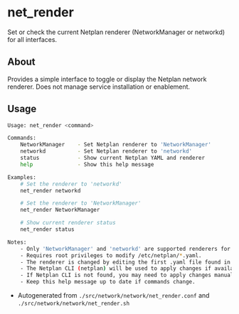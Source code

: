 # net_render
Set or check the current Netplan renderer (NetworkManager or networkd) for all interfaces.

## About
Provides a simple interface to toggle or display the Netplan network renderer. Does not manage service installation or enablement.

## Usage
~~~bash
Usage: net_render <command>

Commands:
	NetworkManager    - Set Netplan renderer to 'NetworkManager'
	networkd          - Set Netplan renderer to 'networkd'
	status            - Show current Netplan YAML and renderer
	help              - Show this help message

Examples:
	# Set the renderer to 'networkd'
	net_render networkd

	# Set the renderer to 'NetworkManager'
	net_render NetworkManager

	# Show current renderer status
	net_render status

Notes:
	- Only 'NetworkManager' and 'networkd' are supported renderers for this module.
	- Requires root privileges to modify /etc/netplan/*.yaml.
	- The renderer is changed by editing the first .yaml file found in /etc/netplan.
	- The Netplan CLI (netplan) will be used to apply changes if available.
	- If Netplan CLI is not found, you may need to apply changes manually.
	- Keep this help message up to date if commands change.
~~~

- Autogenerated from `./src/network/network/net_render.conf` and `./src/network/network/net_render.sh`
